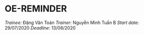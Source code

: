 # OE-REMINDER
*Trainee*: Đặng Văn Toản
*Trainer*: Nguyễn Minh Tuấn B 
*Start date*: 29/07/2020
*Deadline*: 13/08/2020 


